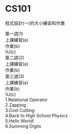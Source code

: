 # CS101
程式設計(一)的大小練習和作業

第一週(1)  
上課練習(a)  
作業(b)  
VJ(c)  
第二週(2)  
上課練習(a)  
作業(b)  
第三週(3)  
上課練習(a)  
作業(b)  
VJ(c)  
  1.Relational Operator  
  2.Zapping  
  3.Cost Cutting  
  4.Back to High School Physics  
  5.Hello World!  
  6.Summing Digits  
